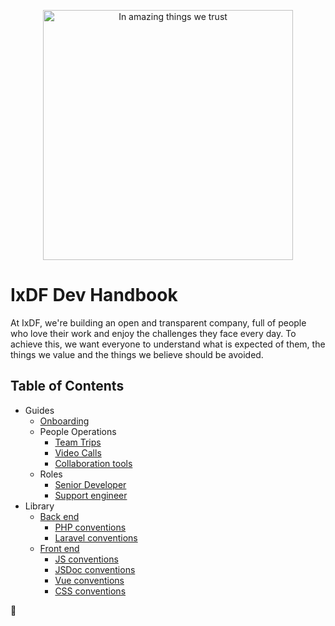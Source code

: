 <p align="center">
    <picture>
        <source media="(prefers-color-scheme: dark)" srcset="https://public-images.interaction-design.org/ixdf-brand/ixdf-logo-full-expanded--white.svg">
        <source media="(prefers-color-scheme: light)" srcset="https://public-images.interaction-design.org/ixdf-brand/ixdf-logo-full-expanded.svg">
        <img alt="In amazing things we trust" width="400" src="https://public-images.interaction-design.org/ixdf-brand/ixdf-logo-full-expanded.svg">
    </picture>
</p>

# IxDF Dev Handbook

At IxDF, we're building an open and transparent company, full of people who love their work and enjoy the challenges they face every day.
To achieve this, we want everyone to understand what is expected of them, the things we value and the things we believe should be avoided.

## Table of Contents

-   Guides
    -   [Onboarding](/guides/onboarding/README.md)
    -   People Operations
        -   [Team Trips](/guides/people-operations/team-trips.md)
        -   [Video Calls](/guides/people-operations/video-calls.md)
        -   [Collaboration tools](/guides/collaboration-tools.md)
    -   Roles
        -   [Senior Developer](/guides/roles/senior-developer.md)
        -   [Support engineer](/guides/roles/support-engineer.md)
-   Library
    -   [Back end](/library/backend/README.md)
        -   [PHP conventions](/library/backend/conventions--php.md)
        -   [Laravel conventions](/library/backend/conventions--laravel.md)
    -   [Front end](/library/frontend/README.md)
        -   [JS conventions](/library/frontend/conventions--js.md)
        -   [JSDoc conventions](/library/frontend/conventions--js.md)
        -   [Vue conventions](/library/frontend/conventions--vuejs.md)
        -   [CSS conventions](/library/frontend/conventions--css.md)

🦄
